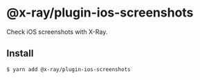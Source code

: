 # @x-ray/plugin-ios-screenshots

Check iOS screenshots with X-Ray.

## Install

```sh
$ yarn add @x-ray/plugin-ios-screenshots
```
